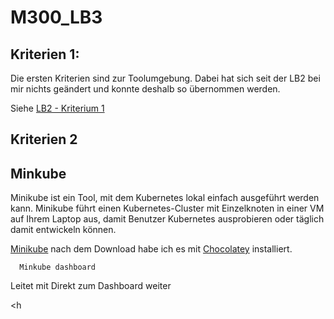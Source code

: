 # M300_LB3


## Kriterien 1:

Die ersten Kriterien sind zur Toolumgebung.
Dabei hat sich seit der LB2 bei mir nichts geändert und konnte deshalb so übernommen werden.

Siehe [LB2 - Kriterium 1](https://github.com/DeleonDuncan/M300_LB2/blob/master/README.md#kriterien-1
) 


## Kriterien 2



## Minkube

Minikube ist ein Tool, mit dem Kubernetes lokal einfach ausgeführt werden kann. Minikube führt einen Kubernetes-Cluster mit Einzelknoten in einer VM auf Ihrem Laptop aus, damit Benutzer Kubernetes ausprobieren oder täglich damit entwickeln können.

[Minikube](https://kubernetes.io/docs/tasks/tools/install-minikube/) nach dem Download habe ich es mit [Chocolatey](https://chocolatey.org/) installiert.


      Minkube dashboard

Leitet mit Direkt zum Dashboard weiter

<h     



